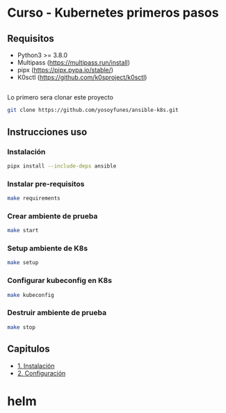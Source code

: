 # Curso - Kubernetes primeros pasos

## Requisitos

- Python3 >= 3.8.0
- Multipass (https://multipass.run/install)
- pipx (https://pipx.pypa.io/stable/)
- K0sctl (https://github.com/k0sproject/k0sctl)

##

Lo primero sera clonar este proyecto

```bash
git clone https://github.com/yosoyfunes/ansible-k8s.git
```

## Instrucciones uso

### Instalación

```bash
pipx install --include-deps ansible
```

### Instalar pre-requisitos

```bash
make requirements
```

### Crear ambiente de prueba

```bash
make start
```

### Setup ambiente de K8s

```bash
make setup
```

### Configurar kubeconfig en K8s

```bash
make kubeconfig
```

### Destruir ambiente de prueba

```bash
make stop
```

## Capitulos

- [1. Instalación](./capitulos/1-install.md)
- [2. Configuración](./capitulos/2-config.md)
# helm

